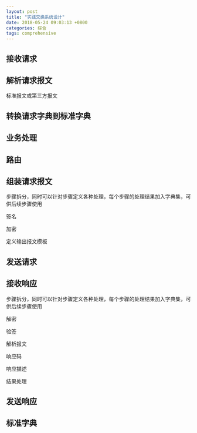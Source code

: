 ```yaml
---
layout: post
title: "实践交换系统设计"
date: 2018-05-24 09:03:13 +0800
categories: 综合
tags: comprehensive
---
```


## 接收请求

## 解析请求报文

标准报文或第三方报文

## 转换请求字典到标准字典

## 业务处理

## 路由

## 组装请求报文

步骤拆分，同时可以针对步骤定义各种处理，每个步骤的处理结果加入字典集，可供后续步骤使用

签名

加密

定义输出报文模板

## 发送请求

## 接收响应

步骤拆分，同时可以针对步骤定义各种处理，每个步骤的处理结果加入字典集，可供后续步骤使用

解密

验签

解析报文

响应码

响应描述

结果处理

## 发送响应

## 标准字典

